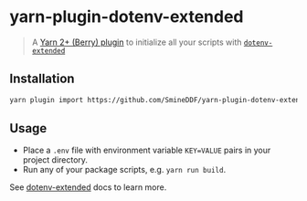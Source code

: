 # yarn-plugin-dotenv-extended

> A [Yarn 2+ (Berry) plugin](https://yarnpkg.com/features/plugins) to initialize all your scripts with [`dotenv-extended`](https://github.com/keithmorris/node-dotenv-extended)

## Installation

```sh
yarn plugin import https://github.com/SmineDDF/yarn-plugin-dotenv-extended/releases/download/2.0.0/plugin-dotenv-extended.js
```

## Usage

- Place a `.env` file with environment variable `KEY=VALUE` pairs in your project directory.
- Run any of your package scripts, e.g. `yarn run build`.

See [dotenv-extended](https://github.com/keithmorris/node-dotenv-extended) docs to learn more.
